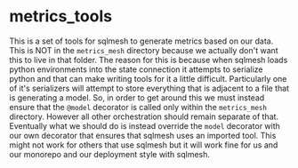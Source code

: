 # metrics_tools

This is a set of tools for sqlmesh to generate metrics based on our data. This
is NOT in the `metrics_mesh` directory because we actually don't want this to
live in that folder. The reason for this is because when sqlmesh loads python
environments into the state connection it attempts to serialize python and that
can make writing tools for it a little difficult. Particularly one of it's
serializers will attempt to store everything that is adjacent to a file that is
generating a model. So, in order to get around this we must instead ensure that
the `@model` decorator is called only within the `metrics_mesh` directory.
However all other orchestration should remain separate of that. Eventually what
we should do is instead override the `model` decorator with our own decorator
that ensures that sqlmesh uses an imported tool. This might not work for others
that use sqlmesh but it will work fine for us and our monorepo and our
deployment style with sqlmesh.
